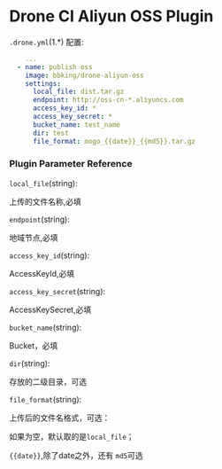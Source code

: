 # Drone CI Aliyun OSS Plugin

`.drone.yml`(1.*) 配置:
```yaml
    ...
  - name: publish oss
    image: bbking/drone-aliyun-oss
    settings:
      local_file: dist.tar.gz
      endpoint: http://oss-cn-*.aliyuncs.com
      access_key_id: *
      access_key_secret: *
      bucket_name: test_name
      dir: test
      file_format: mogo_{{date}}_{{md5}}.tar.gz
```

### Plugin Parameter Reference

`local_file`(string): 

上传的文件名称,必填

`endpoint`(string):

地域节点,必填

`access_key_id`(string):

AccessKeyId,必填

`access_key_secret`(string):

AccessKeySecret,必填


`bucket_name`(string):

Bucket，必填


`dir`(string):

存放的二级目录，可选

`file_format`(string):

上传后的文件名格式，可选：

如果为空，默认取的是`local_file`；

`{{date}}`,除了date之外，还有 `md5`可选